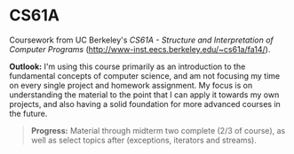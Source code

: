 CS61A
=====

Coursework from UC Berkeley's <i>CS61A - Structure and Interpretation of Computer Programs</i> (http://www-inst.eecs.berkeley.edu/~cs61a/fa14/). 

<b>Outlook:</b> I'm using this course primarily as an introduction to the fundamental concepts of computer science, and am not focusing my time on every single project and homework assignment. My focus is on understanding the material to the point that I can apply it towards my own projects, and also having a solid foundation for more advanced courses in the future.

<blockquote><b>Progress:</b> Material through midterm two complete (2/3 of course), as well as select topics after (exceptions, iterators and streams).</blockquote>
